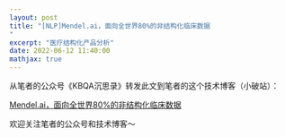 ```yaml
---
layout: post
title: "[NLP]Mendel.ai，面向全世界80%的非结构化临床数据
"
excerpt: "医疗结构化产品分析"
date: 2022-06-12 11:40:00
mathjax: true
---
```


从笔者的公众号《KBQA沉思录》转发此文到笔者的这个技术博客（小破站）：

[Mendel.ai，面向全世界80%的非结构化临床数据
](https://mp.weixin.qq.com/s?__biz=MzU2MTY2ODEzNA==&mid=2247484263&idx=1&sn=ecd4fb397f38ecfa5091409c3e54ce50&chksm=fc740a2ecb0383387dd769375afad03d0846f60e62d666d66340fe5ea79b346256e7fa485a99&token=1793488826&lang=zh_CN#rd)


欢迎关注笔者的公众号和技术博客～


